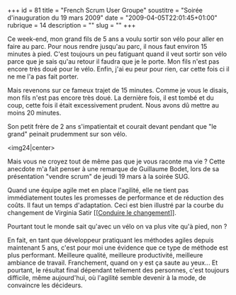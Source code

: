 +++
id = 81
title = "French Scrum User Groupe"
soustitre = "Soirée d'inauguration du 19 mars 2009"
date = "2009-04-05T22:01:45+01:00"
rubrique = 14
description = ""
slug = ""
+++

<div class="chapo"></div>
Ce week-end, mon grand fils de 5 ans a voulu sortir son vélo pour aller en faire au parc. Pour nous rendre jusqu'au parc, il nous faut environ 15 minutes à pied. C'est toujours un peu fatiguant quand il veut sortir son vélo parce que je sais qu'au retour il faudra que je le porte. Mon fils n'est pas encore très doué pour le vélo. Enfin, j'ai eu peur pour rien, car cette fois ci il ne me l'a pas fait porter. 

Mais revenons sur ce fameux trajet de 15 minutes. Comme je vous le disais, mon fils n'est pas encore très doué. La dernière fois, il est tombé et du coup, cette fois il était excessivement prudent. Nous avons dû mettre au moins 20 minutes. 

Son petit frère de 2 ans s'impatientait et courait devant pendant que "le grand" peinait prudemment sur son vélo.

<img24|center>

Mais vous ne croyez tout de même pas que je vous raconte ma vie ? Cette anecdote m'a fait penser à une remarque de Guillaume Bodet, lors de sa présentation "vendre scrum" de jeudi 19 mars à la soirée SUG. 

Quand une équipe agile met en place l'agilité, elle ne tient pas immédiatement toutes les promesses de performance et de réduction des coûts. Il faut un temps d'adaptation. Ceci est bien illustré par la courbe du changement de Virginia Satir [[[Conduire le changement](http://www.google.fr/url?sa=t&source=web&ct=res&cd=1&url=http%3A%2F%2Fwww.adeli.org%2Fvoirdoc.php%3Fdest%3Dlalettre%2Fl40p12.pdf&ei=Ww7ZSZ2xLYuO_QavpdDcDQ&usg=AFQjCNHP0AG2gmbflsQErrgE-n6PDItxaQ&sig2=OA7A4vLDTK_sA3FvwhaifQ)]]. 

Pourtant tout le monde sait qu'avec un vélo on va plus vite qu'à pied, non ?

En fait, en tant que développeur pratiquant les méthodes agiles depuis maintenant 5 ans, c'est pour moi une évidence que ce type de méthode est plus performant. Meilleure qualité, meilleure productivité, meilleure ambiance de travail. Franchement, quand on y est ça saute au yeux... Et pourtant, le résultat final dépendant tellement des personnes, c'est toujours difficile, même aujourd'hui, où l'agilité semble devenir à la mode, de convaincre les décideurs.
